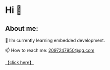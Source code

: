 # Hi  👋
## About me:
🌱 I’m currently learning embedded development. 

📫 How to reach me: 2097247950@qq.com

[【click here】](https://mail.qq.com/)



<!--
**Horizonwwwww/Horizonwwwww** is a ✨ _special_ ✨ repository because its `README.md` (this file) appears on your GitHub profile.

Here are some ideas to get you started:

- 🔭 I’m currently working on ...
🌱 I’m currently learning embedded development.
- 👯 I’m looking to collaborate on ...
- 🤔 I’m looking for help with ...
- 💬 Ask me about ...
📫 How to reach me: 2097247950@qq.com
- 😄 Pronouns: ...
- ⚡ Fun fact: ...
-->
